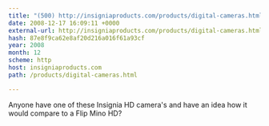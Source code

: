 ```yaml
---
title: "(500) http://insigniaproducts.com/products/digital-cameras.html"
date: 2008-12-17 16:09:11 +0000
external-url: http://insigniaproducts.com/products/digital-cameras.html
hash: 87e8f9ca62e8af20d216a016f61a93cf
year: 2008
month: 12
scheme: http
host: insigniaproducts.com
path: /products/digital-cameras.html

---
```


Anyone have one of these Insignia HD camera's  and have an idea how it would compare to a Flip Mino HD?
